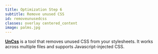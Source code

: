 ```yaml
---
title: Optimization Step 6
subtitle: Remove unused CSS
id: removeunusedcss
classes: overlay centered_content
image: palms.jpg
---
```


[**UnCss**](https://github.com/giakki/uncss) is a tool that removes unused CSS from your stylesheets. It works across multiple files and supports Javascript-injected CSS.